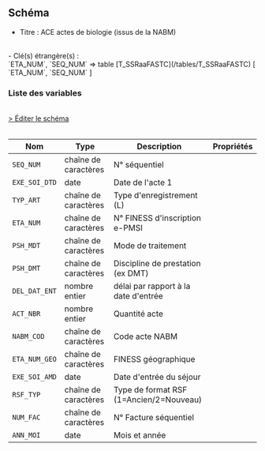 ## Schéma

- Titre : ACE actes de biologie (issus de la NABM)
<br />
- Clé(s) étrangère(s) : <br />
`ETA_NUM`, `SEQ_NUM` => table [T_SSRaaFASTC](/tables/T_SSRaaFASTC) [ `ETA_NUM`, `SEQ_NUM` ]<br />

### Liste des variables
<br />
<div>
    <a href="https://gitlab.com/healthdatahub/schema-snds/edit/master/schemas/PMSI%20SSR/T_SSRaaFLSTC.json"  
    arget="_blank" rel="noopener noreferrer">> Éditer le schéma</a>
    <OutboundLink />
</div>
<br />

Nom|Type|Description|Propriétés
-|-|-|-
`SEQ_NUM`|chaîne de caractères|N° séquentiel||
`EXE_SOI_DTD`|date|Date de l&#x27;acte 1||
`TYP_ART`|chaîne de caractères|Type d&#x27;enregistrement (L)||
`ETA_NUM`|chaîne de caractères|N° FINESS d&#x27;inscription e-PMSI||
`PSH_MDT`|chaîne de caractères|Mode de traitement||
`PSH_DMT`|chaîne de caractères|Discipline de prestation (ex DMT)||
`DEL_DAT_ENT`|nombre entier|délai par rapport à la date d&#x27;entrée||
`ACT_NBR`|nombre entier|Quantité acte||
`NABM_COD`|chaîne de caractères|Code acte NABM||
`ETA_NUM_GEO`|chaîne de caractères|FINESS géographique||
`EXE_SOI_AMD`|date|Date d&#x27;entrée du séjour||
`RSF_TYP`|chaîne de caractères|Type de format RSF (1&#x3D;Ancien/2&#x3D;Nouveau)||
`NUM_FAC`|chaîne de caractères|N° Facture séquentiel||
`ANN_MOI`|date|Mois et année||

